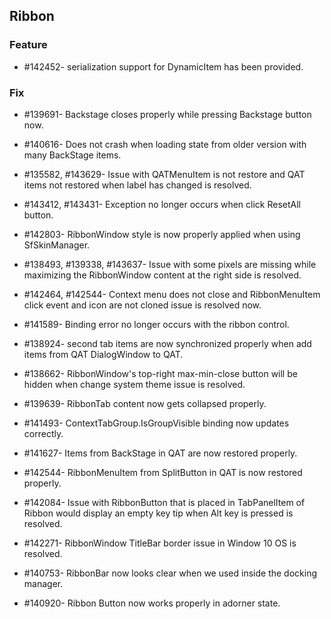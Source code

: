 ## Ribbon

### Feature

* \#142452- serialization support for DynamicItem has been provided.

### Fix

* \#139691- Backstage closes properly while pressing Backstage button now.

* \#140616- Does not crash when loading state from older version with many BackStage items.

* \#135582, #143629- Issue with QATMenuItem is not restore and QAT items not restored when label has changed is resolved.

* \#143412, #143431- Exception no longer occurs when click ResetAll button.

* \#142803- RibbonWindow style is now properly applied when using SfSkinManager.

* \#138493, #139338, #143637- Issue with some pixels are missing while maximizing the RibbonWindow content at the right side is resolved.

* \#142464, #142544- Context menu does not close and RibbonMenuItem click event and icon are not cloned issue is resolved now.

* \#141589- Binding error no longer occurs with the ribbon control.

* \#138924- second tab items are now synchronized properly when add items from QAT DialogWindow to QAT.

* \#138662- RibbonWindow's top-right max-min-close button will be hidden when change system theme issue is resolved.

* \#139639- RibbonTab content now gets collapsed properly.

* \#141493- ContextTabGroup.IsGroupVisible binding now updates correctly.

* \#141627- Items from BackStage in QAT are now restored properly.

* \#142544- RibbonMenuItem from SplitButton in QAT is now restored properly.

* \#142084- Issue with RibbonButton that is placed in TabPanelItem of Ribbon would display an empty key tip when Alt key is pressed is resolved.

* \#142271- RibbonWindow TitleBar border issue in Window 10 OS is resolved.

* \#140753- RibbonBar now looks clear when we used inside the docking manager.

* \#140920- Ribbon Button now works properly in adorner state.
